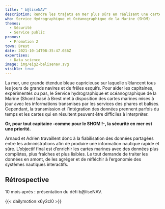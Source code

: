 ```yaml
---
title: " b@liseNAV"
description: Rendre les trajets en mer plus sûrs en réalisant une carte marine augmentée
who: Service Hydrographique et Océanographique de la Marine (SHOM)
themes:
  - Sécurité
  - Service public
promos:
  - Promotion 2
town: Brest
date: 2021-10-14T08:35:47.036Z
expertises:
  - Data science
image: img/eig2-balisenav.svg
visible: true
---
```

La mer, une grande étendue bleue capricieuse sur laquelle s’élancent tous les jours de grands navires et de frêles esquifs. Pour aider les capitaines, expérimentés ou pas, le Service hydrographique et océanographique de la Marine (Shom) basé à Brest met à disposition des cartes marines mises à jour avec les informations transmises par les services des phares et balises. Cependant, la transmission et l’intégration des données prennent parfois du temps et les cartes qui en résultent peuvent être difficiles à interpréter.

**Or, pour tout capitaine -comme pour le SHOM !-, la sécurité en mer est une priorité.**

Arnaud et Adrien travaillent donc à la fiabilisation des données partagées entre les administrations afin de produire une information nautique rapide et sûre. L’objectif final est d’enrichir les cartes marines avec des données plus complètes, plus fraîches et plus lisibles. Le tout demande de traiter les données en amont, de les agréger et de réfléchir à l’ergonomie des systèmes nautiques interactifs.

## Rétrospective

10 mois après : présentation du défi b@liseNAV.

{{< dailymotion x6y2cl0 >}}